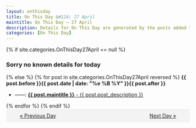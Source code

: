 ```yaml
---
layout: onthisday
title: On This Day &#124; 27 April
maintitle: On This Day — 27 April
description: Details for On This Day are generated by the posts added to the website so the content is subject to changes/updates over time.
categories: [On This Day]
---
```


{% if site.categories.OnThisDay27April == null %}
<h3>Sorry no known details for today</h3>
{% else %}
{% for post in site.categories.OnThisDay27April reversed %}
<strong>{{ post.before }}{{ post.date | date: "%e %B %Y" }}{{ post.after }}</strong>
<ul>
<li> ——: <a class="{{ post.class }}" href="{{ post.url }}"><strong>{{ post.maintitle }}</strong> - {{ post.post_description }}</a></li>
</ul>
{% endfor %}
{% endif %}
<br />
<div style="background-color: #f3f3f3; padding: 10px; border-radius: 5px; text-align: center; display: flex; justify-content: space-evenly;">
<a href="/onthisday/04/04-26">« Previous Day</a>
<span style="visibility:hidden;">[ Visit Leap Year February 29 ]</span>
<a href="/onthisday/04/04-28">Next Day »</a>
</div>
